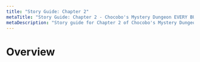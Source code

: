 ```yaml
---
title: "Story Guide: Chapter 2"
metaTitle: "Story Guide: Chapter 2 - Chocobo's Mystery Dungeon EVERY BUDDY! Wiki"
metaDescription: "Story guide for Chapter 2 of Chocobo's Mystery Dungeon EVERY BUDDY!"
---
```


# Overview


